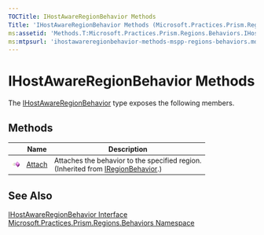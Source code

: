 ```yaml
---
TOCTitle: IHostAwareRegionBehavior Methods
Title: 'IHostAwareRegionBehavior Methods (Microsoft.Practices.Prism.Regions.Behaviors)'
ms:assetid: 'Methods.T:Microsoft.Practices.Prism.Regions.Behaviors.IHostAwareRegionBehavior'
ms:mtpsurl: 'ihostawareregionbehavior-methods-mspp-regions-behaviors.md'
---
```



# IHostAwareRegionBehavior Methods

The [IHostAwareRegionBehavior](/patterns-practices/reference/ihostawareregionbehavior-interface-mspp-regions-behaviors) type exposes the following members.

## Methods


<table>

<thead>
<tr class="header">
<th> </th>
<th>Name</th>
<th>Description</th>
</tr>
</thead>
<tbody>
<tr class="odd">
<td><img src="/patterns-practices/reference/images/public-method.gif" alt="Public method"/></td>
<td><a href="/patterns-practices/reference/iregionbehavior-attach-method-mspp-regions" data-raw-source="[Attach](/patterns-practices/reference/iregionbehavior-attach-method-mspp-regions)">Attach</a></td>
<td><div class="summary">
Attaches the behavior to the specified region.
</div>
(Inherited from <a href="/patterns-practices/reference/iregionbehavior-interface-mspp-regions" data-raw-source="[IRegionBehavior](/patterns-practices/reference/iregionbehavior-interface-mspp-regions)">IRegionBehavior</a>.)</td>
</tr>
</tbody>
</table>

## See Also

[IHostAwareRegionBehavior Interface](/patterns-practices/reference/ihostawareregionbehavior-interface-mspp-regions-behaviors)  
[Microsoft.Practices.Prism.Regions.Behaviors Namespace](/patterns-practices/reference/mspp-regions-behaviors-namespace)  